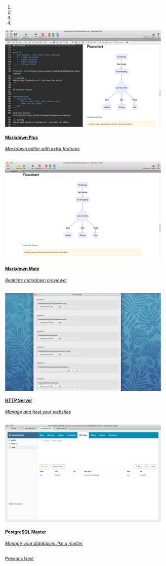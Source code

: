 <div id="main-carousel" class="carousel slide" data-ride="carousel">
  <ol class="carousel-indicators">
    <li data-target="#main-carousel" data-slide-to="0" class="active"></li>
    <li data-target="#main-carousel" data-slide-to="1"></li>
    <li data-target="#main-carousel" data-slide-to="2"></li>
    <li data-target="#main-carousel" data-slide-to="3"></li>
  </ol>
  <div class="carousel-inner" role="listbox">
    <div class="item active">
      <a href="/markdown-plus/">
        <img src="/img/mdp/0.png"/>
        <div class="carousel-caption">
          <h4>Markdown Plus</h4>
          <h6>Markdown editor with extra features</h6>
        </div>
      </a>
    </div>
    <div class="item">
      <a href="/markdown-mate/">
        <img src="/img/mdm/0.png"/>
        <div class="carousel-caption">
          <h4>Markdown Mate</h4>
          <h6>Realtime markdown previewer</h6>
        </div>
      </a>
    </div>
    <div class="item">
      <a href="/http-server/">
        <img src="/img/https/0.png"/>
        <div class="carousel-caption">
          <h4>HTTP Server</h4>
          <h6>Manage and host your websites</h6>
        </div>
      </a>
    </div>
    <div class="item">
      <a href="/postgresql-master/">
        <img src="/img/postgresql-master/0.png"/>
        <div class="carousel-caption">
          <h4>PostgreSQL Master</h4>
          <h6>Manage your databases like a master</h6>
        </div>
      </a>
    </div>
  </div>
  <a class="left carousel-control" href="#main-carousel" role="button" data-slide="prev">
    <span class="glyphicon glyphicon-chevron-left"></span>
    <span class="sr-only">Previous</span>
  </a>
  <a class="right carousel-control" href="#main-carousel" role="button" data-slide="next">
    <span class="glyphicon glyphicon-chevron-right"></span>
    <span class="sr-only">Next</span>
  </a>
</div>

<!-- todo: here list all the apps, responsive grid -->
